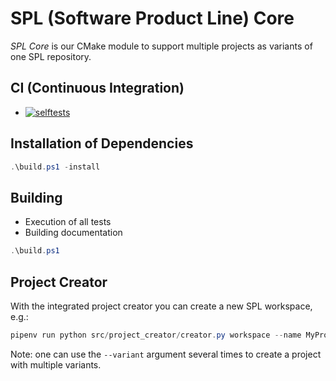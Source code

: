 # SPL (Software Product Line) Core

_SPL Core_ is our CMake module to support multiple projects as variants of one SPL repository.

## CI (Continuous Integration)

-   [![selftests](https://github.com/avengineers/spl/actions/workflows/test.yml/badge.svg)](https://github.com/avengineers/spl/actions/workflows/test.yml)

## Installation of Dependencies

```powershell
.\build.ps1 -install
```

## Building

-   Execution of all tests
-   Building documentation

```powershell
.\build.ps1
```

## Project Creator

With the integrated project creator you can create a new SPL workspace, e.g.:

```powershell
pipenv run python src/project_creator/creator.py workspace --name MyProject --variant MyVariant --out_dir C:\dev
```

Note: one can use the `--variant` argument several times to create a project with multiple variants.

